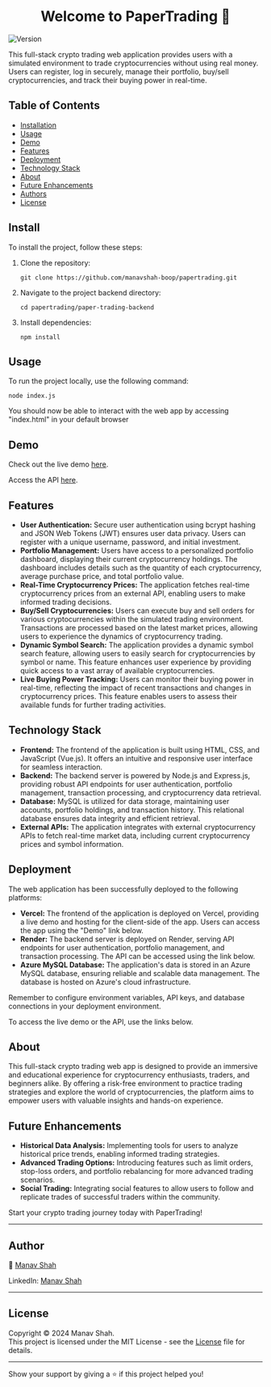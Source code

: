 
  <h1 align="center">Welcome to PaperTrading 👋</h1>
  <p>
    <img alt="Version" src="https://img.shields.io/badge/version-1.0-blue.svg?cacheSeconds=2592000" />
  </p>

  <p>This full-stack crypto trading web application provides users with a simulated environment to trade cryptocurrencies without using real money. Users can register, log in securely, manage their portfolio, buy/sell cryptocurrencies, and track their buying power in real-time.</p>


  <h2>Table of Contents</h2>
  <ul>
    <li><a href="#installation">Installation</a></li>
    <li><a href="#usage">Usage</a></li>
    <li><a href="#demo">Demo</a></li>
    <li><a href="#features">Features</a></li>
    <li><a href="#deployment">Deployment</a></li>
    <li><a href="#technology-stack">Technology Stack</a></li>
    <li><a href="#about">About</a></li>
    <li><a href="#future-enhancements">Future Enhancements</a></li>
    <li><a href="#author">Authors</a></li>
    <li><a href="#license">License</a></li>
  </ul>

  <h2>Install</h2>
  <p>To install the project, follow these steps:</p>
  <ol>
    <li>Clone the repository:</li>
    <pre><code>git clone https://github.com/manavshah-boop/papertrading.git</code></pre>
    <li>Navigate to the project backend directory:</li>
    <pre><code>cd papertrading/paper-trading-backend</code></pre>
    <li>Install dependencies:</li>
    <pre><code>npm install</code></pre>
  </ol>

  <h2>Usage</h2>
  <p>To run the project locally, use the following command:</p>
  <pre><code>node index.js</code></pre>
  <p>You should now be able to interact with the web app by accessing "index.html" in your default browser</p>

  <h2>Demo</h2>
  <p>Check out the live demo <a href="https://papertrading.vercel.app">here</a>.</p>
  <p>Access the API <a href="https://papertrading-l028.onrender.com">here</a>.</p>

  <h2>Features</h2>
  <ul>
    <li><strong>User Authentication:</strong> Secure user authentication using bcrypt hashing and JSON Web Tokens (JWT) ensures user data privacy. Users can register with a unique username, password, and initial investment.</li>
    <li><strong>Portfolio Management:</strong> Users have access to a personalized portfolio dashboard, displaying their current cryptocurrency holdings. The dashboard includes details such as the quantity of each cryptocurrency, average purchase price, and total portfolio value.</li>
    <li><strong>Real-Time Cryptocurrency Prices:</strong> The application fetches real-time cryptocurrency prices from an external API, enabling users to make informed trading decisions.</li>
    <li><strong>Buy/Sell Cryptocurrencies:</strong> Users can execute buy and sell orders for various cryptocurrencies within the simulated trading environment. Transactions are processed based on the latest market prices, allowing users to experience the dynamics of cryptocurrency trading.</li>
    <li><strong>Dynamic Symbol Search:</strong> The application provides a dynamic symbol search feature, allowing users to easily search for cryptocurrencies by symbol or name. This feature enhances user experience by providing quick access to a vast array of available cryptocurrencies.</li>
    <li><strong>Live Buying Power Tracking:</strong> Users can monitor their buying power in real-time, reflecting the impact of recent transactions and changes in cryptocurrency prices. This feature enables users to assess their available funds for further trading activities.</li>
  </ul>

  <h2>Technology Stack</h2>
  <ul>
    <li><strong>Frontend:</strong> The frontend of the application is built using HTML, CSS, and JavaScript (Vue.js). It offers an intuitive and responsive user interface for seamless interaction.</li>
    <li><strong>Backend:</strong> The backend server is powered by Node.js and Express.js, providing robust API endpoints for user authentication, portfolio management, transaction processing, and cryptocurrency data retrieval.</li>
    <li><strong>Database:</strong> MySQL is utilized for data storage, maintaining user accounts, portfolio holdings, and transaction history. This relational database ensures data integrity and efficient retrieval.</li>
    <li><strong>External APIs:</strong> The application integrates with external cryptocurrency APIs to fetch real-time market data, including current cryptocurrency prices and symbol information.</li>
  </ul>

  <h2>Deployment</h2>
  <p>The web application has been successfully deployed to the following platforms:</p>
  <ul>
    <li><strong>Vercel:</strong> The frontend of the application is deployed on Vercel, providing a live demo and hosting for the client-side of the app. Users can access the app using the "Demo" link below.</li>
    <li><strong>Render:</strong> The backend server is deployed on Render, serving API endpoints for user authentication, portfolio management, and transaction processing. The API can be accessed using the link below.</li>
    <li><strong>Azure MySQL Database:</strong> The application's data is stored in an Azure MySQL database, ensuring reliable and scalable data management. The database is hosted on Azure's cloud infrastructure.</li>
  </ul>
  <p>Remember to configure environment variables, API keys, and database connections in your deployment environment.</p>

  <p>To access the live demo or the API, use the links below.</p>

  <h2>About</h2>
  <p>This full-stack crypto trading web app is designed to provide an immersive and educational experience for cryptocurrency enthusiasts, traders, and beginners alike. By offering a risk-free environment to practice trading strategies and explore the world of cryptocurrencies, the platform aims to empower users with valuable insights and hands-on experience.</p>

<h2>Future Enhancements</h2>
  <ul>
    <li><strong>Historical Data Analysis:</strong> Implementing tools for users to analyze historical price trends, enabling informed trading strategies.</li>
    <li><strong>Advanced Trading Options:</strong> Introducing features such as limit orders, stop-loss orders, and portfolio rebalancing for more advanced trading scenarios.</li>
    <li><strong>Social Trading:</strong> Integrating social features to allow users to follow and replicate trades of successful traders within the community.</li>
  </ul>

  <p>Start your crypto trading journey today with PaperTrading!</p>

  <hr>

  <h2>Author</h2>
  <p>👤 <a href="https://github.com/manavshah-boop">Manav Shah</a></p>
  <p>LinkedIn: <a href="https://linkedin.com/in/manav-shah1">Manav Shah</a></p>

  <hr>
  <h2>License</h2>
<p>Copyright © 2024 Manav Shah.<br>
This project is licensed under the MIT License - see the <a href="LICENSE">License</a> file for details.</p>
 <hr>
  <p>Show your support by giving a ⭐️ if this project helped you!</p>

</body>